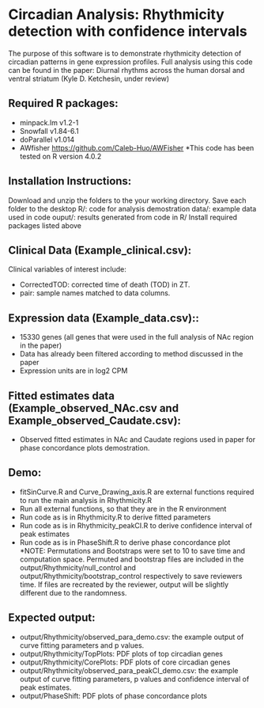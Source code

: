 # Circadian Analysis: Rhythmicity detection with confidence intervals 
The purpose of this software is to demonstrate rhythmicity detection of circadian patterns in gene expression profiles. Full analysis using this code can be found in the paper: Diurnal rhythms across the human dorsal and ventral striatum (Kyle D. Ketchesin, under review)

## Required R packages: 
- minpack.lm v1.2-1
- Snowfall v1.84-6.1
- doParallel v1.014
- AWfisher https://github.com/Caleb-Huo/AWFisher
*This code has been tested on R version 4.0.2 

## Installation Instructions: 
Download and unzip the folders to the your working directory. 
Save each folder to the desktop
R/: code for analysis demostration
data/: example data used in code
ouput/: results generated from code in R/
Install required packages listed above

## Clinical Data (Example_clinical.csv):
Clinical variables of interest include:
- CorrectedTOD: corrected time of death (TOD) in ZT. 
- pair: sample names matched to data columns.

## Expression data (Example_data.csv)::  
- 15330 genes (all genes that were used in the full analysis of NAc region in the paper)
- Data has already been filtered according to method discussed in the paper 
- Expression units are in log2 CPM 

## Fitted estimates data (Example_observed_NAc.csv and Example_observed_Caudate.csv):
- Observed fitted estimates in NAc and Caudate regions used in paper for phase concordance plots demostration.

## Demo:
- fitSinCurve.R and Curve_Drawing_axis.R are external functions required to run the main analysis in Rhythmicity.R 
- Run all external functions, so that they are in the R environment 
- Run code as is in Rhythmicity.R to derive fitted parameters
- Run code as is in Rhythmicity_peakCI.R to derive confidence interval of peak estimates
- Run code as is in PhaseShift.R to derive phase concordance plot
*NOTE: Permutations and Bootstraps were set to 10 to save time and computation space. Permuted and bootstrap files are included in the output/Rhythmicity/null_control and output/Rhythmicity/bootstrap_control respectively to save reviewers time. If files are recreated by the reviewer, output will be slightly different due to the randomness. 

## Expected output:
- output/Rhythmicity/observed_para_demo.csv: the example output of curve fitting parameters and p values. 
- output/Rhythmicity/TopPlots: PDF plots of top circadian genes 
- output/Rhythmicity/CorePlots: PDF plots of core circadian genes
- output/Rhythmicity/observed_para_peakCI_demo.csv: the example output of curve fitting parameters, p values and confidence interval of peak estimates. 
- output/PhaseShift: PDF plots of phase concordance plots 
